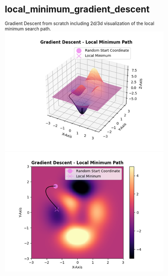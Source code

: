# local_minimum_gradient_descent
Gradient Descent from scratch including 2d/3d visualization of the local minimum search path.
![name-of-you-image](https://github.com/calt-laboratory/local_minimum_gradient_descent/blob/main/3d_plot.png?raw=true)
![name-of-you-image](https://raw.githubusercontent.com/calt-laboratory/local_minimum_gradient_descent/main/2d_plot.png)

